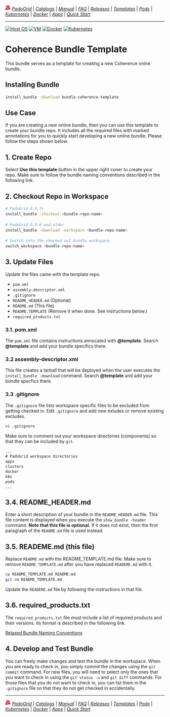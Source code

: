 ![PadoGrid](https://github.com/padogrid/padogrid/raw/develop/images/padogrid-3d-16x16.png) [*PadoGrid*](https://github.com/padogrid) | [*Catalogs*](https://github.com/padogrid/catalog-bundles/blob/master/all-catalog.md) | [*Manual*](https://github.com/padogrid/padogrid/wiki) | [*FAQ*](https://github.com/padogrid/padogrid/wiki/faq) | [*Releases*](https://github.com/padogrid/padogrid/releases) | [*Templates*](https://github.com/padogrid/padogrid/wiki/Using-Bundle-Templates) | [*Pods*](https://github.com/padogrid/padogrid/wiki/Understanding-Padogrid-Pods) | [*Kubernetes*](https://github.com/padogrid/padogrid/wiki/Kubernetes) | [*Docker*](https://github.com/padogrid/padogrid/wiki/Docker) | [*Apps*](https://github.com/padogrid/padogrid/wiki/Apps) | [*Quick Start*](https://github.com/padogrid/padogrid/wiki/Quick-Start)

---

<!-- Platforms -->
[![Host OS](https://github.com/padogrid/padogrid/wiki/images/padogrid-host-os.drawio.svg)](https://github.com/padogrid/padogrid/wiki/Platform-Host-OS) [![VM](https://github.com/padogrid/padogrid/wiki/images/padogrid-vm.drawio.svg)](https://github.com/padogrid/padogrid/wiki/Platform-VM) [![Docker](https://github.com/padogrid/padogrid/wiki/images/padogrid-docker.drawio.svg)](https://github.com/padogrid/padogrid/wiki/Platform-Docker) [![Kubernetes](https://github.com/padogrid/padogrid/wiki/images/padogrid-kubernetes.drawio.svg)](https://github.com/padogrid/padogrid/wiki/Platform-Kubernetes)

# Coherence Bundle Template

This bundle serves as a template for creating a new Coherence onlne bundle.

## Installing Bundle

```bash
install_bundle -download bundle-coherence-template
```

## Use Case

If you are creating a new online bundle, then you can use this template to create your bundle repo. It includes all the required files with marked annotations for you to quickly start developing a new online bundle. Please follow the steps shown below.

## 1. Create Repo

Select **Use this template** button in the upper right coner to create your repo. Make sure to follow the bundle naming conventions described in the following link.

## 2. Checkout Repo in Workspace

```bash
# PadoGrid 0.9.7+
install_bundle -checkout <bundle-repo-name>

# PadoGrid 0.9.6 and older
install_bundle -download -workspace <bundle-repo-name>

# Switch into the checked out bundle workspace
switch_workspace <bundle-repo-name>
```

## 3. Update Files

Update the files came with the template repo.

- `pom.xml`
- `assembly-descriptor.xml`
- `.gitignore`
- `README_HEADER.md` (Optional)
- `README.md` (This file)
- `README.TEMPLATE` (Remove it when done. See instructions below.)
- `required_products.txt`

### 3.1. pom.xml

The `pom.xml` file contains instructions annocated with **@template**. Search **@template** and add your bundle specifics there.

### 3.2 assembly-descriptor.xml

This file creates a tarball that will be deployed when the user executes the `install_bundle -download` command. Search **@template** and add your bundle specfics there.

### 3.3 .gitignore

The `.gitignore` file lists workspace specific files to be excluded from getting checked in. Edit `.gitignore` and add new exludes or remove existing excludes.

```bash
vi .gitignore
```

Make sure to comment out your workspace directories (components) so that they can be included by `git`.

```console
...
# PadoGrid workspace directories
apps
clusters
docker
k8s
pods
...
```

## 3.4. README_HEADER.md

Enter a short description of your bundle in the `README_HEADER.md` file. This file content is displayed when you execute the `show_bundle -header` command. **Note that this file is optional.** If it does not exist, then the first paragraph of the `README.md` file is used instead.

## 3.5. READEME.md (this file)

Replace `README.md` with the README_TEMPLATE.md file. Make sure to remove `README_TEMPLATE.md` after you have replaced `READEME.md` with it.

```bash
cp README_TEMPLATE.md README.md
git rm README_TEMPLATE.md
```

Update the `READEME.md` file by following the instructions in that file.

## 3.6. required_products.txt

The `required_products.txt` file must include a list of required products and their versions. Its format is described in the following link.

[Relaxed Bundle Naming Conventions](https://github.com/padogrid/padogrid/wiki/User-Bundle-Repos#relaxed-conventions)

## 4. Develop and Test Bundle

You can freely make changes and test the bundle in the workspace. When you are ready to check in, you simply commit the changes using the `git commit` command. For new files, you will need to select only the ones that you want to check in using the `git status -u` and `git diff` commands. For those files that you do not want to check in, you can list them in the `.gitignore` file so that they do not get checked in accidentally.


---

![PadoGrid](https://github.com/padogrid/padogrid/raw/develop/images/padogrid-3d-16x16.png) [*PadoGrid*](https://github.com/padogrid) | [*Catalogs*](https://github.com/padogrid/catalog-bundles/blob/master/all-catalog.md) | [*Manual*](https://github.com/padogrid/padogrid/wiki) | [*FAQ*](https://github.com/padogrid/padogrid/wiki/faq) | [*Releases*](https://github.com/padogrid/padogrid/releases) | [*Templates*](https://github.com/padogrid/padogrid/wiki/Using-Bundle-Templates) | [*Pods*](https://github.com/padogrid/padogrid/wiki/Understanding-Padogrid-Pods) | [*Kubernetes*](https://github.com/padogrid/padogrid/wiki/Kubernetes) | [*Docker*](https://github.com/padogrid/padogrid/wiki/Docker) | [*Apps*](https://github.com/padogrid/padogrid/wiki/Apps) | [*Quick Start*](https://github.com/padogrid/padogrid/wiki/Quick-Start)
